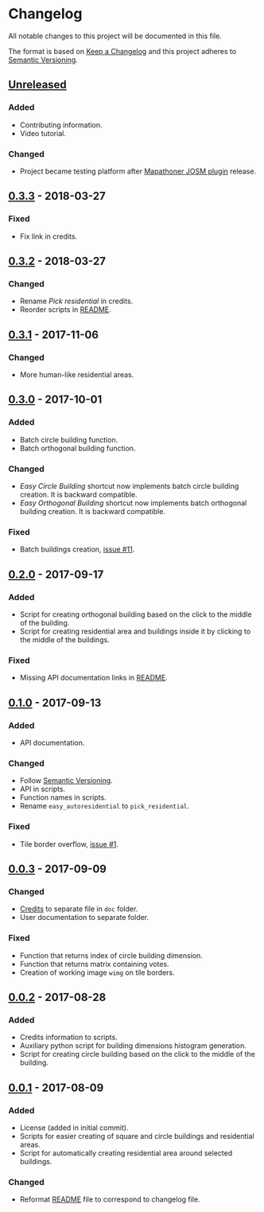 # Changelog
All notable changes to this project will be documented in this file.

The format is based on [Keep a Changelog] and this project adheres to [Semantic
Versioning].

## [Unreleased]
### Added
- Contributing information.
- Video tutorial.

### Changed
- Project became testing platform after [Mapathoner JOSM plugin] release.

[Mapathoner JOSM plugin]: https://github.com/qeef/mapathoner

## [0.3.3] - 2018-03-27
### Fixed
- Fix link in credits.

## [0.3.2] - 2018-03-27
### Changed
- Rename *Pick residential* in credits.
- Reorder scripts in [README].

## [0.3.1] - 2017-11-06
### Changed
- More human-like residential areas.

## [0.3.0] - 2017-10-01
### Added
- Batch circle building function.
- Batch orthogonal building function.

### Changed
- *Easy Circle Building* shortcut now implements batch circle building
  creation. It is backward compatible.
- *Easy Orthogonal Building* shortcut now implements batch orthogonal building
  creation. It is backward compatible.

### Fixed
- Batch buildings creation, [issue #11].

## [0.2.0] - 2017-09-17
### Added
- Script for creating orthogonal building based on the click to the middle of
  the building.
- Script for creating residential area and buildings inside it by clicking to
  the middle of the buildings.

### Fixed
- Missing API documentation links in [README].

## [0.1.0] - 2017-09-13
### Added
- API documentation.

### Changed
- Follow [Semantic Versioning].
- API in scripts.
- Function names in scripts.
- Rename `easy_autoresidential` to `pick_residential`.

### Fixed
- Tile border overflow, [issue #1].

## [0.0.3] - 2017-09-09
### Changed
- [Credits](./doc/credits.md) to separate file in `doc` folder.
- User documentation to separate folder.

### Fixed
- Function that returns index of circle building dimension.
- Function that returns matrix containing votes.
- Creation of working image `wimg` on tile borders.

## [0.0.2] - 2017-08-28
### Added
- Credits information to scripts.
- Auxiliary python script for building dimensions histogram generation.
- Script for creating circle building based on the click to the middle of the
  building.

## [0.0.1] - 2017-08-09
### Added
- License (added in initial commit).
- Scripts for easier creating of square and circle buildings and residential
  areas.
- Script for automatically creating residential area around selected buildings.

### Changed
- Reformat [README] file to correspond to changelog file.

[Unreleased]: https://github.com/qeef/josm-scripts/compare/v0.3.3...HEAD
[0.3.3]: https://github.com/qeef/josm-scripts/compare/v0.3.2...v0.3.3
[0.3.2]: https://github.com/qeef/josm-scripts/compare/v0.3.1...v0.3.2
[0.3.1]: https://github.com/qeef/josm-scripts/compare/v0.3.0...v0.3.1
[0.3.0]: https://github.com/qeef/josm-scripts/compare/v0.2.0...v0.3.0
[0.2.0]: https://github.com/qeef/josm-scripts/compare/v0.1.0...v0.2.0
[0.1.0]: https://github.com/qeef/josm-scripts/compare/v0.0.3...v0.1.0
[0.0.3]: https://github.com/qeef/josm-scripts/compare/v0.0.2...v0.0.3
[0.0.2]: https://github.com/qeef/josm-scripts/compare/v0.0.1...v0.0.2
[0.0.1]: https://github.com/qeef/josm-scripts/compare/d72f585...v0.0.1

[issue #1]: https://github.com/qeef/josm-scripts/issues/1
[issue #11]: https://github.com/qeef/josm-scripts/issues/11

[Semantic Versioning]: http://semver.org/
[Keep a Changelog]: http://keepachangelog.com/

[README]: README.md
